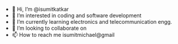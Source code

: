 - 👋 Hi, I’m @isumitkatkar
- 👀 I’m interested in coding and software development
- 🌱 I’m currently learning electronics and telecommunication engg.
- 💞️ I’m looking to collaborate on 
- 📫 How to reach me isumitmichael@gmail

<!---
isumitkatkar/isumitkatkar is a ✨ special ✨ repository because its `README.md` (this file) appears on your GitHub profile.
You can click the Preview link to take a look at your changes.
--->
